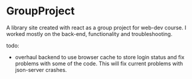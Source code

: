 # GroupProject 

A library site created with react as a group project for web-dev course. I worked mostly on the back-end, functionality and troubleshooting.

todo:

- overhaul backend to use browser cache to store login status and fix problems with some of the code. This will fix current problems with json-server crashes.

